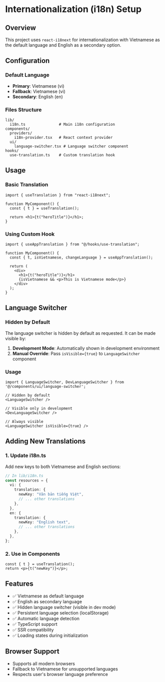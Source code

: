 # Internationalization (i18n) Setup

## Overview

This project uses `react-i18next` for internationalization with Vietnamese as the default language and English as a secondary option.

## Configuration

### Default Language

- **Primary**: Vietnamese (vi)
- **Fallback**: Vietnamese (vi)
- **Secondary**: English (en)

### Files Structure

```
lib/
  i18n.ts               # Main i18n configuration
components/
  providers/
    i18n-provider.tsx   # React context provider
  ui/
    language-switcher.tsx # Language switcher component
hooks/
  use-translation.ts    # Custom translation hook
```

## Usage

### Basic Translation

```tsx
import { useTranslation } from "react-i18next";

function MyComponent() {
  const { t } = useTranslation();

  return <h1>{t("heroTitle")}</h1>;
}
```

### Using Custom Hook

```tsx
import { useAppTranslation } from "@/hooks/use-translation";

function MyComponent() {
  const { t, isVietnamese, changeLanguage } = useAppTranslation();

  return (
    <div>
      <h1>{t("heroTitle")}</h1>
      {isVietnamese && <p>This is Vietnamese mode</p>}
    </div>
  );
}
```

## Language Switcher

### Hidden by Default

The language switcher is hidden by default as requested. It can be made visible by:

1. **Development Mode**: Automatically shown in development environment
2. **Manual Override**: Pass `isVisible={true}` to `LanguageSwitcher` component

### Usage

```tsx
import { LanguageSwitcher, DevLanguageSwitcher } from '@/components/ui/language-switcher';

// Hidden by default
<LanguageSwitcher />

// Visible only in development
<DevLanguageSwitcher />

// Always visible
<LanguageSwitcher isVisible={true} />
```

## Adding New Translations

### 1. Update i18n.ts

Add new keys to both Vietnamese and English sections:

```typescript
// In lib/i18n.ts
const resources = {
  vi: {
    translation: {
      newKey: "Văn bản tiếng Việt",
      // ... other translations
    },
  },
  en: {
    translation: {
      newKey: "English text",
      // ... other translations
    },
  },
};
```

### 2. Use in Components

```tsx
const { t } = useTranslation();
return <p>{t("newKey")}</p>;
```

## Features

- ✅ Vietnamese as default language
- ✅ English as secondary language
- ✅ Hidden language switcher (visible in dev mode)
- ✅ Persistent language selection (localStorage)
- ✅ Automatic language detection
- ✅ TypeScript support
- ✅ SSR compatibility
- ✅ Loading states during initialization

## Browser Support

- Supports all modern browsers
- Fallback to Vietnamese for unsupported languages
- Respects user's browser language preference
